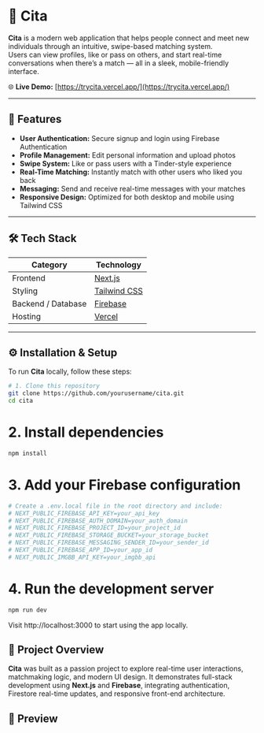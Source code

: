 # 💬 Cita

**Cita** is a modern web application that helps people connect and meet new individuals through an intuitive, swipe-based matching system.  
Users can view profiles, like or pass on others, and start real-time conversations when there’s a match — all in a sleek, mobile-friendly interface.

🌐 **Live Demo:** [https://trycita.vercel.app/](https://trycita.vercel.app/)

---

## 🚀 Features

- **User Authentication:** Secure signup and login using Firebase Authentication  
- **Profile Management:** Edit personal information and upload photos  
- **Swipe System:** Like or pass users with a Tinder-style experience  
- **Real-Time Matching:** Instantly match with other users who liked you back  
- **Messaging:** Send and receive real-time messages with your matches  
- **Responsive Design:** Optimized for both desktop and mobile using Tailwind CSS

---

## 🛠️ Tech Stack

| Category | Technology |
|-----------|-------------|
| Frontend | [Next.js](https://nextjs.org/) |
| Styling | [Tailwind CSS](https://tailwindcss.com/) |
| Backend / Database | [Firebase](https://firebase.google.com/) |
| Hosting | [Vercel](https://vercel.com/) |

---

## ⚙️ Installation & Setup

To run **Cita** locally, follow these steps:

```bash
# 1. Clone this repository
git clone https://github.com/yourusername/cita.git
cd cita
```

# 2. Install dependencies
```bash
npm install
```

# 3. Add your Firebase configuration
```bash
# Create a .env.local file in the root directory and include:
# NEXT_PUBLIC_FIREBASE_API_KEY=your_api_key
# NEXT_PUBLIC_FIREBASE_AUTH_DOMAIN=your_auth_domain
# NEXT_PUBLIC_FIREBASE_PROJECT_ID=your_project_id
# NEXT_PUBLIC_FIREBASE_STORAGE_BUCKET=your_storage_bucket
# NEXT_PUBLIC_FIREBASE_MESSAGING_SENDER_ID=your_sender_id
# NEXT_PUBLIC_FIREBASE_APP_ID=your_app_id
# NEXT_PUBLIC_IMGBB_API_KEY=your_imgbb_api
```

# 4. Run the development server
```bash
npm run dev
```
Visit http://localhost:3000 to start using the app locally.

## 🧠 Project Overview
**Cita** was built as a passion project to explore real-time user interactions, matchmaking logic, and modern UI design.
It demonstrates full-stack development using **Next.js** and **Firebase**, integrating authentication, Firestore real-time updates, and responsive front-end architecture.

## 📸 Preview


